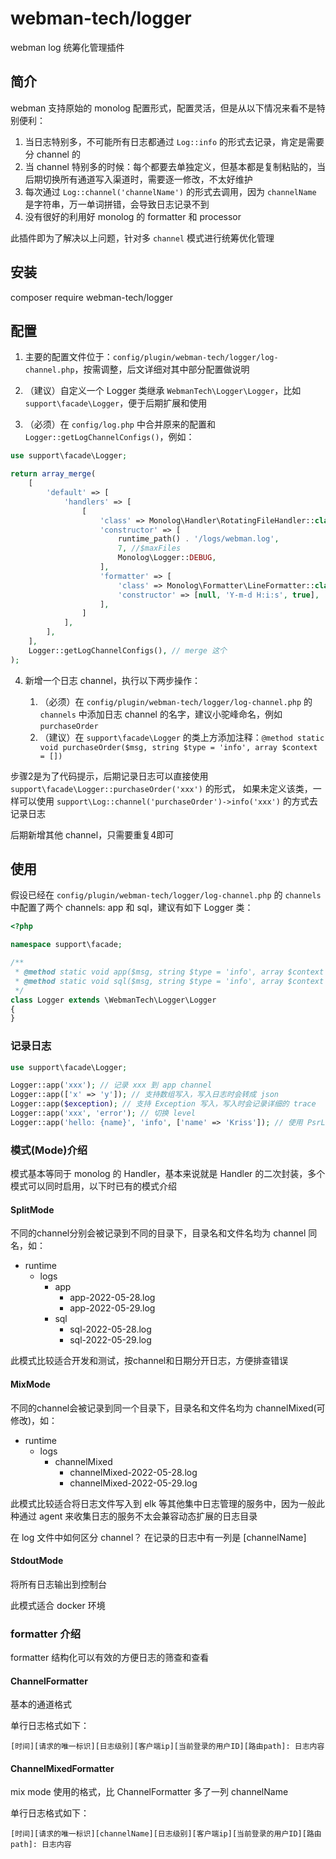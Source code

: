 # webman-tech/logger

webman log 统筹化管理插件

## 简介

webman 支持原始的 monolog 配置形式，配置灵活，但是从以下情况来看不是特别便利：

1. 当日志特别多，不可能所有日志都通过 `Log::info` 的形式去记录，肯定是需要分 channel 的
2. 当 channel 特别多的时候：每个都要去单独定义，但基本都是复制粘贴的，当后期切换所有通道写入渠道时，需要逐一修改，不太好维护
3. 每次通过 `Log::channel('channelName')` 的形式去调用，因为 `channelName` 是字符串，万一单词拼错，会导致日志记录不到
4. 没有很好的利用好 monolog 的 formatter 和 processor

此插件即为了解决以上问题，针对多 `channel` 模式进行统筹优化管理

## 安装

composer require webman-tech/logger

## 配置

1. 主要的配置文件位于：`config/plugin/webman-tech/logger/log-channel.php`，按需调整，后文详细对其中部分配置做说明

2. （建议）自定义一个 Logger 类继承 `WebmanTech\Logger\Logger`，比如 `support\facade\Logger`，便于后期扩展和使用

3. （必须）在 `config/log.php` 中合并原来的配置和 `Logger::getLogChannelConfigs()`，例如：

```php
use support\facade\Logger;

return array_merge(
    [
        'default' => [
            'handlers' => [
                [
                    'class' => Monolog\Handler\RotatingFileHandler::class,
                    'constructor' => [
                        runtime_path() . '/logs/webman.log',
                        7, //$maxFiles
                        Monolog\Logger::DEBUG,
                    ],
                    'formatter' => [
                        'class' => Monolog\Formatter\LineFormatter::class,
                        'constructor' => [null, 'Y-m-d H:i:s', true],
                    ],
                ]
            ],
        ],
    ],
    Logger::getLogChannelConfigs(), // merge 这个
);
```

4. 新增一个日志 channel，执行以下两步操作：

   1. （必须）在 `config/plugin/webman-tech/logger/log-channel.php` 的 `channels` 中添加日志 channel 的名字，建议小驼峰命名，例如 `purchaseOrder`
   2. （建议）在 `support\facade\Logger` 的类上方添加注释：`@method static void purchaseOrder($msg, string $type = 'info', array $context = [])`

步骤2是为了代码提示，后期记录日志可以直接使用 `support\facade\Logger::purchaseOrder('xxx')` 的形式，
如果未定义该类，一样可以使用 `support\Log::channel('purchaseOrder')->info('xxx')` 的方式去记录日志

后期新增其他 channel，只需要重复4即可

## 使用

假设已经在 `config/plugin/webman-tech/logger/log-channel.php` 的 `channels` 中配置了两个 channels: app 和 sql，建议有如下 Logger 类：

```php
<?php

namespace support\facade;

/**
 * @method static void app($msg, string $type = 'info', array $context = [])
 * @method static void sql($msg, string $type = 'info', array $context = [])
 */
class Logger extends \WebmanTech\Logger\Logger
{
}
```

### 记录日志

```php
use support\facade\Logger;

Logger::app('xxx'); // 记录 xxx 到 app channel
Logger::app(['x' => 'y']); // 支持数组写入，写入日志时会转成 json
Logger::app($exception); // 支持 Exception 写入，写入时会记录详细的 trace
Logger::app('xxx', 'error'); // 切换 level
Logger::app('hello: {name}', 'info', ['name' => 'Kriss']); // 使用 PsrLogMessageProcessor 处理，会记录成 "hello Kriss"
```

### 模式(Mode)介绍

模式基本等同于 monolog 的 Handler，基本来说就是 Handler 的二次封装，多个模式可以同时启用，以下时已有的模式介绍

#### SplitMode

不同的channel分别会被记录到不同的目录下，目录名和文件名均为 channel 同名，如：

- runtime
  - logs
    - app
      - app-2022-05-28.log
      - app-2022-05-29.log
    - sql
      - sql-2022-05-28.log
      - sql-2022-05-29.log

此模式比较适合开发和测试，按channel和日期分开日志，方便排查错误

#### MixMode

不同的channel会被记录到同一个目录下，目录名和文件名均为 channelMixed(可修改)，如：

- runtime
    - logs
        - channelMixed
            - channelMixed-2022-05-28.log
            - channelMixed-2022-05-29.log

此模式比较适合将日志文件写入到 elk 等其他集中日志管理的服务中，因为一般此种通过 agent 来收集日志的服务不太会兼容动态扩展的日志目录

在 log 文件中如何区分 channel？ 在记录的日志中有一列是 [channelName]

#### StdoutMode

将所有日志输出到控制台

此模式适合 docker 环境

### formatter 介绍

formatter 结构化可以有效的方便日志的筛查和查看

#### ChannelFormatter

基本的通道格式

单行日志格式如下：

`[时间][请求的唯一标识][日志级别][客户端ip][当前登录的用户ID][路由path]: 日志内容`

#### ChannelMixedFormatter

mix mode 使用的格式，比 ChannelFormatter 多了一列 channelName

单行日志格式如下：

`[时间][请求的唯一标识][channelName][日志级别][客户端ip][当前登录的用户ID][路由path]: 日志内容`
